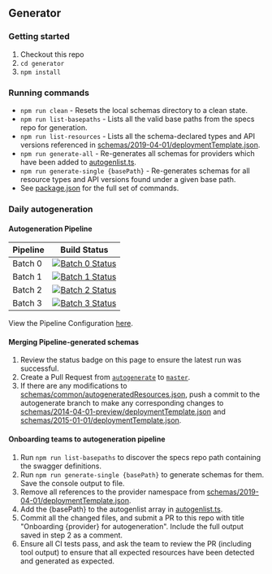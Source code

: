 ## Generator

### Getting started
1. Checkout this repo
2. `cd generator`
3. `npm install`

### Running commands
* `npm run clean` - Resets the local schemas directory to a clean state.
* `npm run list-basepaths` - Lists all the valid base paths from the specs repo for generation.
* `npm run list-resources` - Lists all the schema-declared types and API versions referenced in [schemas/2019-04-01/deploymentTemplate.json](/schemas/2019-04-01/deploymentTemplate.json).
* `npm run generate-all` - Re-generates all schemas for providers which have been added to [autogenlist.ts](./autogenlist.ts).
* `npm run generate-single {basePath}` - Re-generates schemas for all resource types and API versions found under a given base path.
* See [package.json](./package.json) for the full set of commands.

### Daily autogeneration

#### Autogeneration Pipeline
| Pipeline | Build Status  |
|----------|---------------|
| Batch 0  | [![Batch 0 Status](https://dev.azure.com/azure/azure-resource-manager-schemas/_apis/build/status/Autogenerate%20(Batch%200)?branchName=autogenerate)](https://dev.azure.com/azure/azure-resource-manager-schemas/_build/latest?definitionId=58&branchName=autogenerate) |
| Batch 1  | [![Batch 1 Status](https://dev.azure.com/azure/azure-resource-manager-schemas/_apis/build/status/Autogenerate%20(Batch%201)?branchName=autogenerate)](https://dev.azure.com/azure/azure-resource-manager-schemas/_build/latest?definitionId=59&branchName=autogenerate) |
| Batch 2  | [![Batch 2 Status](https://dev.azure.com/azure/azure-resource-manager-schemas/_apis/build/status/Autogenerate%20(Batch%202)?branchName=autogenerate)](https://dev.azure.com/azure/azure-resource-manager-schemas/_build/latest?definitionId=60&branchName=autogenerate) |
| Batch 3  | [![Batch 3 Status](https://dev.azure.com/azure/azure-resource-manager-schemas/_apis/build/status/Autogenerate%20(Batch%203)?branchName=autogenerate)](https://dev.azure.com/azure/azure-resource-manager-schemas/_build/latest?definitionId=61&branchName=autogenerate) |

View the Pipeline Configuration [here](/azure-pipelines-autogen.yml).

#### Merging Pipeline-generated schemas

1. Review the status badge on this page to ensure the latest run was successful.
2. Create a Pull Request from [`autogenerate`](https://github.com/Azure/azure-resource-manager-schemas/tree/autogenerate) to [`master`](https://github.com/Azure/azure-resource-manager-schemas/tree/master).
3. If there are any modifications to [schemas/common/autogeneratedResources.json](/schemas/common/autogeneratedResources.json), push a commit to the autogenerate branch to make any corresponding changes to [schemas/2014-04-01-preview/deploymentTemplate.json](/schemas/2014-04-01-preview/deploymentTemplate.json) and [schemas/2015-01-01/deploymentTemplate.json](/schemas/2015-01-01/deploymentTemplate.json).

#### Onboarding teams to autogeneration pipeline

1. Run `npm run list-basepaths` to discover the specs repo path containing the swagger definitions.
1. Run `npm run generate-single {basePath}` to generate schemas for them. Save the console output to file.
1. Remove all references to the provider namespace from [schemas/2019-04-01/deploymentTemplate.json](/schemas/2019-04-01/deploymentTemplate.json).
1. Add the {basePath} to the autogenlist array in [autogenlist.ts](./autogenlist.ts).
1. Commit all the changed files, and submit a PR to this repo with title "Onboarding {provider} for autogeneration". Include the full output saved in step 2 as a comment.
1. Ensure all CI tests pass, and ask the team to review the PR (including tool output) to ensure that all expected resources have been detected and generated as expected.
